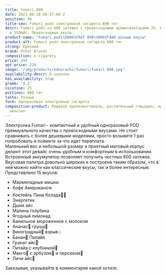 ```yaml
---
title: fumari-800
date: 2021-08-28 08:47:00 Z
position: 98
title-seo: Fumari pods электронная сигарета 800 тяг
descr: Fumari pods на 800 затяжек с превосходными ароматизаторами 2%. Емкостью аккумулятора
  в 550mAh. Превосходные вкусы.
product-name: "Fumari pods\U0001F947 800\U0001F4A8 разные вкусы"
product-alt: Fumari pods электронная сигарета 800 тяг
strong: Крепкий
brand: Other Brands
composition: e-sigarety
price: 240
opt-price: 220
image: "/img/products/odnorazki/fumari/fumari-800.jpg"
availability-descr: В наличии
has_availability: true
gramm: '3.2'
nicotine: 2%
portions: 800 тяг
taste: Разные
form: Одноразовая электронная сигарета
composition-product: Пищевой пропиленгликоль, растительный глицерин, ароматизатор,
  никотин
---
```


Электронка Fumari - компактный и удобный одноразовый POD премиуального качества с превосходными вкусами. Не стоит сравнивать с более дешевыми моделями, просто возьмите 1 раз попробовать и поймете за что идет переплата.<br>
Маленький вес и небольшой размер и приятный матовый корпус делают этот девайс очень удобным и комфортным в использовании. Встроенный аккумулятор позволяет получить честных 800 затяжек. Вкусовая палитра довольно широкая и построена таким образом, что в ней можно найти как классические вкусы, так и более интересные.
Представлено 15 вкусов:
<ul>
	<li>Мармеладные мишки</li>
	<li>Кофе Американо☕️</li>
	<li>Коктейль Пина Колада🥥🍍</li>
	<li>Энергетик</li>
	<li>Дыня айс</li>
	<li>Малина голубика</li>
	<li>Ягодный лимонад</li>
	<li>Ванильное мороженное с молоком</li>
	<li>Ананас🍍 груша🍐</li>
	<li>Виноградный🍇 взрыв💥</li>
	<li>Банан🍌 Папайя</li>
	<li>Гранат айс🧊</li>
	<li>Питайа с клубникой🍓</li>
	<li>Манго🥭 с арбузом🍉 и персиком🍑</li>
	<li>Личи айс🧊</li>
</ul>
Заказывая, указывайте в комментария какой хотите.